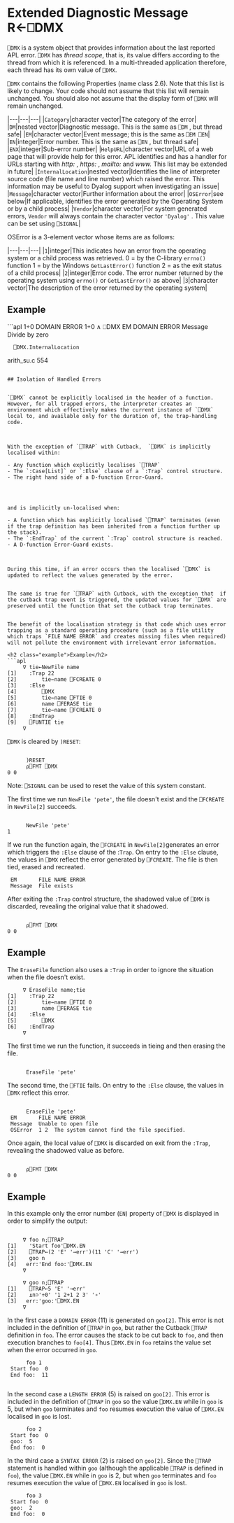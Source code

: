 <!-- Hidden search keywords -->
<div style="display: none;">
  ⎕DMX DMX
</div>






<h1 class="heading"><span class="name">Extended Diagnostic Message</span> <span class="command">R←⎕DMX</span></h1>



`⎕DMX` is a system object that provides information about the last reported APL error. `⎕DMX` has *thread scope*, that is, its value differs according to the thread from which it is referenced. In a multi-threaded application therefore, each thread has its own value of `⎕DMX`.


`⎕DMX` contains the following Properties (name class 2.6). Note that this list is likely to change. Your code should not assume that this list will remain unchanged. You should also not assume that the display form of `⎕DMX` will remain unchanged.



|---|---|---|
|`Category`|character vector|The category of the error|
|`DM`|nested vector|Diagnostic message. This is the same as `⎕DM` , but thread safe|
|`EM`|character vector|Event message; this is the same as `⎕EM ⎕EN`|
|`EN`|integer|Error number. This is the same as `⎕EN` , but thread safe|
|`ENX`|integer|Sub-error number|
|`HelpURL`|character vector|URL of a web page that will provide help for this error. APL identifies and has a handler for URLs starting with *http:* , *https:* , *mailto:* and *www.* This list may be extended in future|
|`InternalLocation`|nested vector|Identifies the line of interpreter source code (file name and line number) which raised the error. This information may be useful to Dyalog support when investigating an issue|
|`Message`|character vector|Further information about the error|
|`OSError`|see below|If applicable, identifies the error generated by the Operating System or by a child process|
|`Vendor`|character vector|For system generated errors, `Vendor` will always contain the character vector `'Dyalog'` . This value can be set using `⎕SIGNAL`|




OSError is a 3-element vector whose items are as follows:


|---|---|---|
|`1`|integer|This indicates how an error from the operating system or a child process was retrieved. 0 = by the C-library `errno()` function 1 = by the Windows `GetLastError()` function 2 = as the exit status of a child process|
|`2`|integer|Error code. The error number returned by the operating system using `errno()` or `GetLastError()` as above|
|`3`|character vector|The description of the error returned by the operating system|



<h2 class="example">Example</h2>
```apl
      1÷0
DOMAIN ERROR
      1÷0
     ∧
      ⎕DMX
 EM       DOMAIN ERROR                              
 Message  Divide by zero                            
 
      ⎕DMX.InternalLocation
 arith_su.c  554

```

## Isolation of Handled Errors


`⎕DMX` cannot be explicitly localised in the header of a function. However, for all trapped errors, the interpreter creates an environment which effectively makes the current instance of `⎕DMX` local to, and available only for the duration of, the trap-handling code.



With the exception of `⎕TRAP` with Cutback,  `⎕DMX` is implicitly localised within:

- Any function which explicitly localises `⎕TRAP`
- The `:Case[List]` or `:Else` clause of a `:Trap` control structure.
- The right hand side of a D-function Error-Guard.




and is implicitly un-localised when:

- A function which has explicitly localised `⎕TRAP` terminates (even if the trap definition has been inherited from a function further up the stack).
- The `:EndTrap` of the current `:Trap` control structure is reached.
- A D-function Error-Guard exists.



During this time, if an error occurs then the localised `⎕DMX` is updated to reflect the values generated by the error.


The same is true for `⎕TRAP` with Cutback, with the exception that  if the cutback trap event is triggered, the updated values for `⎕DMX` are preserved until the function that set the cutback trap terminates.


The benefit of the localisation strategy is that code which uses error trapping as a standard operating procedure (such as a file utility which traps `FILE NAME ERROR` and creates missing files when required) will not pollute the environment with irrelevant error information.

<h2 class="example">Example</h2>
```apl
     ∇ tie←NewFile name
[1]    :Trap 22
[2]        tie←name ⎕FCREATE 0
[3]    :Else
[4]        ⎕DMX
[5]        tie←name ⎕FTIE 0
[6]        name ⎕FERASE tie
[7]        tie←name ⎕FCREATE 0
[8]    :EndTrap
[9]    ⎕FUNTIE tie
     ∇

```



`⎕DMX` is cleared by  `)RESET`:
```apl

      )RESET
      ⍴⎕FMT ⎕DMX
0 0

```


Note: `⎕SIGNAL` can be used to reset the value of this system constant.




The first time we run `NewFile 'pete'`, the file doesn't exist and  the `⎕FCREATE` in `NewFile[2]` succeeds.
```apl

      NewFile 'pete'
1
```




If we run the function again, the `⎕FCREATE` in `NewFile[2]`generates an error which triggers the `:Else` clause of the :`Trap`.  On entry to the `:Else` clause, the values in `⎕DMX` reflect the error generated by `⎕FCREATE`. The file is then tied, erased and  recreated.
```apl
 EM       FILE NAME ERROR                                       
 Message  File exists
```




After exiting the `:Trap` control structure, the shadowed value of `⎕DMX` is discarded, revealing the original value that it shadowed.
```apl

      ⍴⎕FMT ⎕DMX
0 0
```



<h2 class="example">Example</h2>


The `EraseFile` function also uses a `:Trap` in order to ignore the situation when the file doesn't exist.
```apl
     ∇ EraseFile name;tie
[1]    :Trap 22
[2]        tie←name ⎕FTIE 0
[3]        name ⎕FERASE tie
[4]    :Else
[5]        ⎕DMX
[6]    :EndTrap
     ∇
```




The first time we run the function, it succeeds in tieing and then erasing the file.
```apl

      EraseFile 'pete'
```




The second time, the `⎕FTIE` fails. On entry to the `:Else` clause, the values in `⎕DMX` reflect this error.
```apl

      EraseFile 'pete'
 EM       FILE NAME ERROR                                        
 Message  Unable to open file                                    
 OSError  1 2  The system cannot find the file specified.        

```




Once again, the local value of `⎕DMX` is discarded on exit from the `:Trap`, revealing the shadowed value as before.
```apl

      ⍴⎕FMT ⎕DMX
0 0
```



<h2 class="example">Example</h2>


In this example only the error number (`EN`) property of `⎕DMX` is displayed in order to simplify the output:
```apl

     ∇ foo n;⎕TRAP
[1]    'Start foo'⎕DMX.EN
[2]    ⎕TRAP←(2 'E' '→err')(11 'C' '→err')
[3]    goo n
[4]   err:'End foo:'⎕DMX.EN
     ∇

     ∇ goo n;⎕TRAP
[1]    ⎕TRAP←5 'E' '→err'
[2]    ⍎n⊃'÷0' '1 2+1 2 3' '∘'
[3]   err:'goo:'⎕DMX.EN
     ∇

```



In the first case a `DOMAIN ERROR` (11) is generated on `goo[2]`. This error is not included in the definition of `⎕TRAP` in `goo`, but rather  the Cutback `⎕TRAP` definition in `foo`. The error causes the stack to be cut back to `foo`, and then execution branches to `foo[4]`.  Thus `⎕DMX.EN` in `foo` retains the value set when the error occurred in `goo`.
```apl
      foo 1
 Start foo  0
 End foo:  11
   
```


In the second case a `LENGTH ERROR` (5) is raised on `goo[2]`.   This error is included in the definition of `⎕TRAP` in `goo` so the value `⎕DMX.EN` while in `goo` is 5, but when `goo` terminates and `foo` resumes execution the value of `⎕DMX.EN` localised in `goo` is lost.
```apl
      foo 2
 Start foo  0
 goo:  5
 End foo:  0

```


In the third case a `SYNTAX ERROR` (2) is raised on `goo[2]`. Since the `⎕TRAP` statement is handled within `goo` (although the applicable `⎕TRAP` is defined in `foo`), the value `⎕DMX.EN` while in `goo` is 2, but when `goo` terminates and `foo` resumes execution the value of `⎕DMX.EN` localised in `goo` is lost.
```apl
      foo 3
 Start foo  0
 goo:  2
 End foo:  0

```


